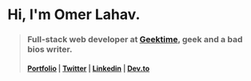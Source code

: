 # Hi, I'm Omer Lahav.
> ### Full-stack web developer at [Geektime](https://www.geektime.co.il/), geek and a bad bios writer.
> #### [Portfolio](https://omerlahav.dev/) | [Twitter](https://twitter.com/OmerLahav) | [Linkedin](https://linkedin.com/in/OmerLahav) | [Dev.to](https://dev.to/omerlahav)

<!--
**OmerLahav/OmerLahav** is a ✨ _special_ ✨ repository because its `README.md` (this file) appears on your GitHub profile.

Here are some ideas to get you started:

- 🔭 I’m currently working on ...
- 🌱 I’m currently learning ...
- 👯 I’m looking to collaborate on ...
- 🤔 I’m looking for help with ...
- 💬 Ask me about ...
- 📫 How to reach me: ...
- 😄 Pronouns: ...
- ⚡ Fun fact: ...
-->
